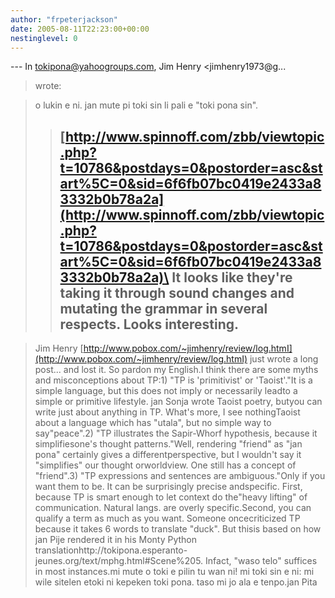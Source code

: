 ```yaml
---
author: "frpeterjackson"
date: 2005-08-11T22:23:00+00:00
nestinglevel: 0
---
```

\---
 In [tokipona@yahoogroups.com](mailto://tokipona@yahoogroups.com), Jim Henry <jimhenry1973@g...
> wrote:

> o lukin e ni. jan mute pi toki sin li pali e "toki pona sin".
>>[http://www.spinnoff.com/zbb/viewtopic.php?t=10786&postdays=0&postorder=asc&start%5C=0&sid=6f6fb07bc0419e2433a83332b0b78a2a](http://www.spinnoff.com/zbb/viewtopic.php?t=10786&postdays=0&postorder=asc&start%5C=0&sid=6f6fb07bc0419e2433a83332b0b78a2a)\
>> It looks like they're taking it through sound changes and mutating
> the grammar in several respects. Looks interesting.
>> --

> Jim Henry
> [http://www.pobox.com/~jimhenry/review/log.htmI](http://www.pobox.com/~jimhenry/review/log.htmI) just wrote a long post... and lost it. So pardon my English.I think there are some myths and misconceptions about TP:1) "TP is 'primitivist' or 'Taoist'."It is a simple language, but this does not imply or necessarily leadto a simple or primitive lifestyle. jan Sonja wrote Taoist poetry, butyou can write just about anything in TP. What's more, I see nothingTaoist about a language which has "utala", but no simple way to say"peace".2) "TP illustrates the Sapir-Whorf hypothesis, because it simplifiesone's thought patterns."Well, rendering "friend" as "jan pona" certainly gives a differentperspective, but I wouldn't say it "simplifies" our thought orworldview. One still has a concept of "friend".3) "TP expressions and sentences are ambiguous."Only if you want them to be. It can be surprisingly precise andspecific. First, because TP is smart enough to let context do the"heavy lifting" of communication. Natural langs. are overly specific.Second, you can qualify a term as much as you want. Someone oncecriticized TP because it takes 6 words to translate "duck". But thisis based on how jan Pije rendered it in his Monty Python translationhttp://tokipona.esperanto-jeunes.org/text/mphg.html#Scene%205. Infact, "waso telo" suffices in most instances.mi mute o toki e pilin tu wan ni! mi toki sin e ni: mi wile sitelen etoki ni kepeken toki pona. taso mi jo ala e tenpo.jan Pita